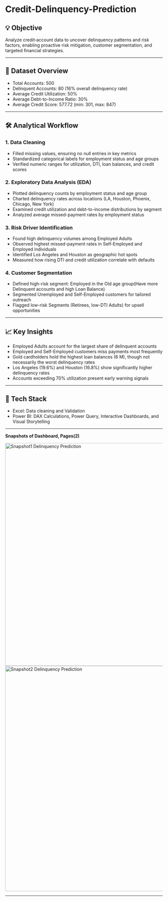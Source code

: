 # Credit-Delinquency-Prediction
## 💡 Objective
Analyze credit‐account data to uncover delinquency patterns and risk factors, enabling proactive risk mitigation, customer segmentation, and targeted financial strategies.

___

## 📂 Dataset Overview
- Total Accounts: 500
- Delinquent Accounts: 80 (16% overall delinquency rate)
- Average Credit Utilization: 50%
- Average Debt-to-Income Ratio: 30%
- Average Credit Score: 577.72 (min: 301, max: 847)

___

## 🛠️ Analytical Workflow
### 1. Data Cleaning
- Filled missing values, ensuring no null entries in key metrics
- Standardized categorical labels for employment status and age groups
- Verified numeric ranges for utilization, DTI, loan balances, and credit scores
### 2. Exploratory Data Analysis (EDA)
- Plotted delinquency counts by employment status and age group
- Charted delinquency rates across locations (LA, Houston, Phoenix, Chicago, New York)
- Examined credit utilization and debt-to-income distributions by segment
- Analyzed average missed-payment rates by employment status
### 3. Risk Driver Identification
- Found high delinquency volumes among Employed Adults
- Observed highest missed-payment rates in Self-Employed and Employed individuals
- Identified Los Angeles and Houston as geographic hot spots
- Measured how rising DTI and credit utilization correlate with defaults
### 4. Customer Segmentation
- Defined high-risk segment: Employed in the Old age group(Have more Delinquent accounts and high Loan Balance)
- Segmented Unemployed and Self-Employed customers for tailored outreach
- Flagged low-risk Segments (Retirees, low-DTI Adults) for upsell opportunities

___

## 📈 Key Insights
- Employed Adults account for the largest share of delinquent accounts
- Employed and Self-Employed customers miss payments most frequently
- Gold cardholders hold the highest loan balances (6 M), though not necessarily the worst delinquency rates
- Los Angeles (19.6%) and Houston (16.8%) show significantly higher delinquency rates
- Accounts exceeding 70% utilization present early warning signals

___

## 🚀 Tech Stack
- Excel: Data cleaning and Validation
- Power BI: DAX Calculations, Power Query, Interactive Dashboards, and Visual Storytelling

___

**Snapshots of Dashboard, Pages(2)**

<img width="1233" height="710" alt="Snapshot1 Delinquency Prediction" src="https://github.com/user-attachments/assets/b4e8951b-1730-4ea4-8391-b073c3a8d328" />
<img width="1231" height="718" alt="Snapshot2 Delinquency Prediction" src="https://github.com/user-attachments/assets/c3bf5180-469c-4688-9aec-b85fc90a0df5" />


___
